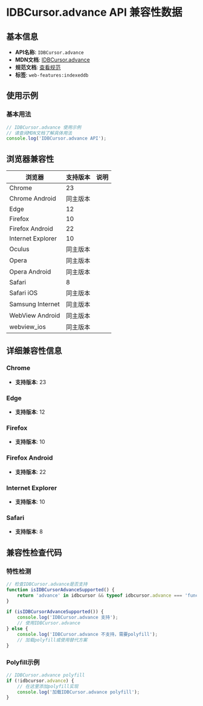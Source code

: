# IDBCursor.advance API 兼容性数据

## 基本信息

- **API名称**: `IDBCursor.advance`
- **MDN文档**: [IDBCursor.advance](https://developer.mozilla.org/docs/Web/API/IDBCursor/advance)
- **规范文档**: [查看规范](https://w3c.github.io/IndexedDB/#ref-for-dom-idbcursor-advance①)
- **标签**: `web-features:indexeddb`

## 使用示例

### 基本用法

```javascript
// IDBCursor.advance 使用示例
// 请查阅MDN文档了解具体用法
console.log('IDBCursor.advance API');
```

## 浏览器兼容性

| 浏览器 | 支持版本 | 说明 |
|--------|----------|------|
| Chrome | 23 |  |
| Chrome Android | 同主版本 |  |
| Edge | 12 |  |
| Firefox | 10 |  |
| Firefox Android | 22 |  |
| Internet Explorer | 10 |  |
| Oculus | 同主版本 |  |
| Opera | 同主版本 |  |
| Opera Android | 同主版本 |  |
| Safari | 8 |  |
| Safari iOS | 同主版本 |  |
| Samsung Internet | 同主版本 |  |
| WebView Android | 同主版本 |  |
| webview_ios | 同主版本 |  |

## 详细兼容性信息

### Chrome

- **支持版本**: 23

### Edge

- **支持版本**: 12

### Firefox

- **支持版本**: 10

### Firefox Android

- **支持版本**: 22

### Internet Explorer

- **支持版本**: 10

### Safari

- **支持版本**: 8

## 兼容性检查代码

### 特性检测

```javascript
// 检查IDBCursor.advance是否支持
function isIDBCursorAdvanceSupported() {
    return 'advance' in idbcursor && typeof idbcursor.advance === 'function';
}

if (isIDBCursorAdvanceSupported()) {
    console.log('IDBCursor.advance 支持');
    // 使用IDBCursor.advance
} else {
    console.log('IDBCursor.advance 不支持，需要polyfill');
    // 加载polyfill或使用替代方案
}
```

### Polyfill示例

```javascript
// IDBCursor.advance polyfill
if (!idbcursor.advance) {
    // 在这里添加polyfill实现
    console.log('加载IDBCursor.advance polyfill');
}
```

